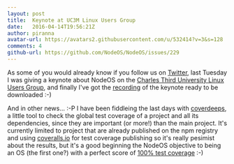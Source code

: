 ```yaml
---
layout: post
title:  Keynote at UC3M Linux Users Group
date:   2016-04-14T19:56:21Z
author: piranna
avatar-url: https://avatars2.githubusercontent.com/u/532414?v=3&s=128
comments: 4
github-url: https://github.com/NodeOS/NodeOS/issues/229
---
```

As some of you would already know if you follow us on [Twitter](https://twitter.com/TheNodeOS), last Tuesday I was giving a keynote about NodeOS on the [Charles Third University Linux Users Group](http://www.gul.es/), and finally I've got the [recording](https://drive.google.com/file/d/0B9fEpRL8W1SPZUFkeGNDYk1RSlE/view?usp=sharing) of the keynote ready to be downloaded :-)

And in other news... :-P I have been fiddleing the last days with [coverdeeps](https://github.com/piranna/coverdeeps),  a little tool to check the global test coverage of a project and all its dependencies, since they are important (or more!) than the main project. It's currently limited to project that are already published on the npm registry and using [coveralls.io](https://coveralls.io/) for test coverage publishing so it's really pesimist about the results, but it's a good beginning the NodeOS objective to being an OS (the first one?) with a perfect score of [100% test coverage](https://github.com/NodeOS/NodeOS/issues/75) :-)

